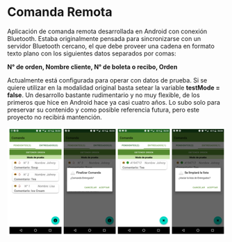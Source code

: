 # Comanda Remota
Aplicación de comanda remota desarrollada en Android con conexión Bluetooth. Estaba originalmente pensada para sincronizarse con un servidor Bluetooth cercano, el que debe proveer una cadena en formato texto plano con los siguientes datos separados por comas:

**N° de orden, Nombre cliente, N° de boleta o recibo, Orden**

Actualmente está configurada para operar con datos de prueba. Si se quiere utilizar en la modalidad original basta setear la variable **testMode = false**. Un desarrollo bastante rudimentario y no muy flexible, de los primeros que hice en Android hace ya casi cuatro años. Lo subo solo para preservar su contenido y como posible referencia futura, pero este proyecto no recibirá mantención. 

![alt text](https://github.com/postcode-x/comanda-remota/blob/main/captura.png)